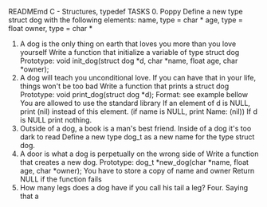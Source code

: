 READMEmd
C - Structures, typedef TASKS 0. Poppy Define a new type struct dog with the
following elements:
name, type = char *
age, type = float
owner, type = char *
1. A dog is the only thing on earth that loves you more than you love yourself
Write a function that initialize a variable of type struct dog
Prototype: void init_dog(struct dog *d, char *name, float age, char *owner);
1. A dog will teach you unconditional love. If you can have that in your life, things
won't be too bad Write a function that prints a struct dog
Prototype: void print_dog(struct dog *d);
Format: see example bellow
You are allowed to use the standard library
If an element of d is NULL, print (nil) instead of this element. (if name is NULL, print
Name: (nil))
If d is NULL print nothing.
1. Outside of a dog, a book is a man's best friend. Inside of a dog it's too dark to
read Define a new type dog_t as a new name for the type struct dog.
2. A door is what a dog is perpetually on the wrong side of Write a function that
creates a new dog.
Prototype: dog_t *new_dog(char *name, float age, char *owner);
You have to store a copy of name and owner
Return NULL if the function fails
1. How many legs does a dog have if you call his tail a leg? Four. Saying that a

